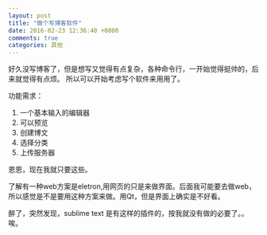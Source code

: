 ```yaml
---
layout: post
title: "做个写博客软件"
date: 2016-02-23 12:36:40 +0800
comments: true
categories: 其他
---
```


好久没写博客了，但是想写又觉得有点复杂，各种命令行，一开始觉得挺帅的，后来就觉得有点烦。
所以可以开始考虑写个软件来用用了。
<!--more-->
功能需求：  
1. 一个基本输入的编辑器
2. 可以预览
3. 创建博文
4. 选择分类
5. 上传服务器    

恩恩，现在我就只要这些。

了解有一种web方案是eletron,用网页的只是来做界面。后面我可能要去做web，所以感觉是不是要用这种方案来做。用Qt，但是界面上确实是不好看。

醉了，突然发现，sublime text 是有这样的插件的，按我就没有做的必要了。。唉。

